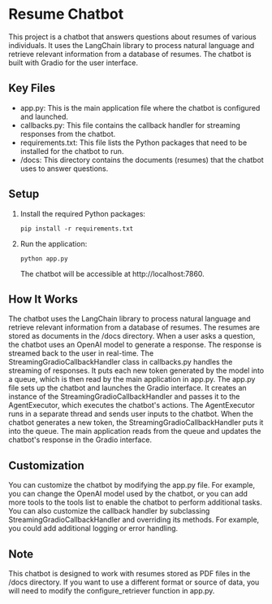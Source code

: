 # Resume Chatbot

This project is a chatbot that answers questions about resumes of various individuals. It uses the LangChain library to process natural language and retrieve relevant information from a database of resumes. The chatbot is built with Gradio for the user interface. 

## Key Files

- app.py: This is the main application file where the chatbot is configured and launched.
- callbacks.py: This file contains the callback handler for streaming responses from the chatbot. 
- requirements.txt: This file lists the Python packages that need to be installed for the chatbot to run.
- /docs: This directory contains the documents (resumes) that the chatbot uses to answer questions.

## Setup

1. Install the required Python packages:

    ```
    pip install -r requirements.txt
    ```

2. Run the application:

    ```	
    python app.py
    ```
	
	The chatbot will be accessible at http://localhost:7860.

## How It Works

The chatbot uses the LangChain library to process natural language and retrieve relevant information from a database of resumes. The resumes are stored as documents in the /docs directory. When a user asks a question, the chatbot uses an OpenAI model to generate a response. The response is streamed back to the user in real-time. The StreamingGradioCallbackHandler class in callbacks.py handles the streaming of responses. It puts each new token generated by the model into a queue, which is then read by the main application in app.py. The app.py file sets up the chatbot and launches the Gradio interface. It creates an instance of the StreamingGradioCallbackHandler and passes it to the AgentExecutor, which executes the chatbot's actions. The AgentExecutor runs in a separate thread and sends user inputs to the chatbot. When the chatbot generates a new token, the StreamingGradioCallbackHandler puts it into the queue. The main application reads from the queue and updates the chatbot's response in the Gradio interface.

## Customization

You can customize the chatbot by modifying the app.py file. For example, you can change the OpenAI model used by the chatbot, or you can add more tools to the tools list to enable the chatbot to perform additional tasks. You can also customize the callback handler by subclassing StreamingGradioCallbackHandler and overriding its methods. For example, you could add additional logging or error handling. 

## Note

This chatbot is designed to work with resumes stored as PDF files in the /docs directory. If you want to use a different format or source of data, you will need to modify the configure_retriever function in app.py.